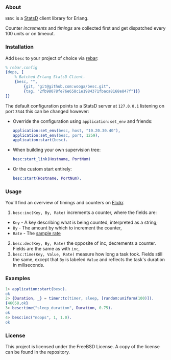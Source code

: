 ### About
`BESC` is a [StatsD](http://codeascraft.etsy.com/2011/02/15/measure-anything-measure-everything/) client library for Erlang.

Counter _increments_ and _timings_ are collected first and get dispatched every 100 units or on timeout.


### Installation

Add `besc` to your project of choice via [rebar](https://github.com/basho/rebar):

```erlang
% rebar.config
{deps, [
    % Batched Erlang StatsD Client.
    {besc, "",
        {git, "git@github.com:wooga/besc.git",
        {tag, "2fb98078fe76e658c1e1984371fbaca8168e847f"}}}
]}
```

The default configuration points to a StatsD server at `127.0.0.1` listening on port `3344` this can be changed however:
* Override the configuration using `application:set_env` and friends:

    ```erlang
    application:set_env(besc, host, "10.20.30.40"),
    application:set_env(besc, port, 1259),
    application:start(besc).
    ```

* When building your own supervision tree:
    ```erlang
    besc:start_link(Hostname, PortNum)
    ```
* Or the custom start entirely:
    ```erlang
    besc:start(Hostname, PortNum).
    ```

### Usage

You'll find an overview of timings and counters on [Flickr](http://code.flickr.com/blog/2008/10/27/counting-timing/).

1. `besc:inc(Key, By, Rate)` increments a counter, where the fields are:
  * `Key` - A key describing what is being counted, interpreted as a string;
  * `By` - The amount by which to increment the counter,
  * `Rate` - The [sample rate](https://en.wikipedia.org/wiki/Sampling_rate)

2. `besc:dec(Key, By, Rate)` the opposite of inc, decrements a counter. Fields are the same as with `inc`,
3. `besc:time(Key, Value, Rate)` measure how long a task took. Fields still the same, except that `By` is labeled `Value` and reflects the task's duration in miliseconds.


### Examples

```erlang
1> application:start(besc).
ok
2> {Duration, _} = timer:tc(timer, sleep, [random:uniform(100)]).
{46058,ok}
3> besc:time("sleep_duration", Duration, 0.75).
ok
4> besc:inc("noops", 1, 1.0).
ok
```


### License
This project is licensed under the FreeBSD License. A copy of the license can be found in the repository.
